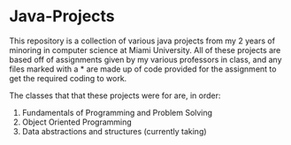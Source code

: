 # Java-Projects
This repository is a collection of various java projects from my 2 years of minoring in computer science at Miami University. All of these projects are based off of assignments given by my various professors in class, and any files marked with a * are made up of code provided for the assignment to get the required coding to work.

The classes that that these projects were for are, in order:
1. Fundamentals of Programming and Problem Solving
2. Object Oriented Programming
3. Data abstractions and structures (currently taking)
